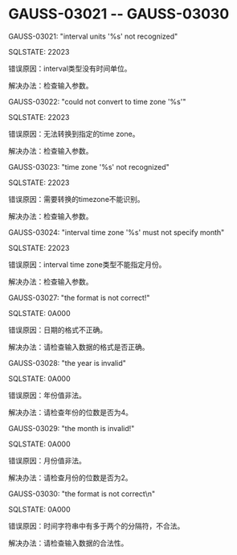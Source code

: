 # GAUSS-03021 -- GAUSS-03030

GAUSS-03021: "interval units '%s' not recognized"

SQLSTATE: 22023

错误原因：interval类型没有时间单位。

解决办法：检查输入参数。

GAUSS-03022: "could not convert to time zone '%s'"

SQLSTATE: 22023

错误原因：无法转换到指定的time zone。

解决办法：检查输入参数。

GAUSS-03023: "time zone '%s' not recognized"

SQLSTATE: 22023

错误原因：需要转换的timezone不能识别。

解决办法：检查输入参数。

GAUSS-03024: "interval time zone '%s' must not specify month"

SQLSTATE: 22023

错误原因：interval time zone类型不能指定月份。

解决办法：检查输入参数。

GAUSS-03027: "the format is not correct!"

SQLSTATE: 0A000

错误原因：日期的格式不正确。

解决办法：请检查输入数据的格式是否正确。

GAUSS-03028: "the year is invalid"

SQLSTATE: 0A000

错误原因：年份值非法。

解决办法：请检查年份的位数是否为4。

GAUSS-03029: "the month is invalid!"

SQLSTATE: 0A000

错误原因：月份值非法。

解决办法：请检查月份的位数是否为2。

GAUSS-03030: "the format is not correct\\n"

SQLSTATE: 0A000

错误原因：时间字符串中有多于两个的分隔符，不合法。

解决办法：请检查输入数据的合法性。
